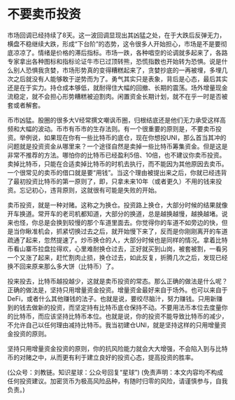 # 不要卖币投资

市场回调已经持续了8天。这一波回调显现出其凶猛之处，在于大跌后反弹无力，横盘不稳继续大跌，形成“下台阶”的态势，这令很多人开始担心，市场是不是要彻底凉凉了。情绪是价格的滞后指标。市场一跌，各种唱空的论调就多起来了，各路专家拿出各种图标和指标论证牛市已过顶转熊，恐慌指数也开始转为恐惧。说是什么别人恐惧我贪婪，市场形势真的变得糟糕起来了，贪婪抄底的一再被埋，多埋几次之后就没有人能够敢于逆势而为了。勇气其实只是表象，背后是心态，最后其实还是在于实力。持仓成本够低，就耐得住大幅的回撤、长期的震荡。场外增量现金流稳定，就不会担心形势糟糕被迫割肉。闲置资金长期计划，就不在乎一时是否被套或者解套。

币市凶猛。股圈的很多大V经常撰文嘲讽币圈，归根结底还是他们无力承受这样高频和大幅的波动。币市有币市的生存法则。有一个很重要的原则是，不要卖币投资。举例说，如果现在你有一些比特币的底仓，现在你想投UNI，那么首当其冲的问题就是投资资金从哪里来？一个途径自然是卖掉一些比特币筹集资金。但是这是非常不推荐的方法。哪怕你的比特币已经盈利5倍、10倍，也不建议你卖币投资。卖掉比特币，只能在合适卖掉比特币的时机去执行，而不能因为其他原因去卖币。一个很常见的卖币的借口就是要“用钱”。当这个理由被提出来之后，你就已经违背了最初投资比特币的第一原则了，即，只拿未来10年（或者更久）不用的钱来投资。忘记初心，违背原则，这就很有可能是失败的开始。

卖币投资，就是一种对赌。这称之为换仓。投资路上换仓，大部分时候的结果就像开车换道。常开车的老司机都知道，大部分的换道，总是越换越慢，越换越堵。说来也怪，你总是会换到较慢的那个车道里面去。你觉得你的车道不如旁边的快，但是当你瞅准机会，抓紧切换过去之后，就开始慢下来了，反而是你刚刚离开的车道疏通了起来，忽然提速了。炒币换仓的人，大部分时候也是同样的情况。拿着比特币看山寨币拉盘拉得欢，心里难耐换仓过去，正好就买到山岗，被套被割，一看另一个又涨了起来，赶忙割肉止损，换仓过去，如此反复，折腾几次之后，发现已经换不回来原来那么多大饼（比特币）了。

投来投去，比特币越投越少，这就是卖币投资的常态。那么正确的做法是什么呢？正确的做法是，坚持只用增量资金投资。增量资金最好来自于场外。也可以来自于DeFi，或者什么其他赚钱的法子。也就是说，要绞尽脑汁，努力赚钱。只用新赚到的钱去做新的投资，而坚定持有比特币底仓保持不动。不要用法币本位去度量你的比特币，而应该坚持比特币本位。也就是说，你的投资不能导致比特币的减少，不允许自己以任何理由减持比特币。我当初建仓UNI，就是坚持这样的只用增量资金投资的原则。

坚持只用增量资金投资的原则，你的抗风险能力就会大大增强，不会陷入到与比特币的对赌之中，从而更有利于建立良好的投资心态，提高投资的胜率。

\(公众号：刘教链。知识星球：公众号回复“星球”\)  \(免责声明：本文内容均不构成任何投资建议。加密货币为极高风险品种，有随时归零的风险，请谨慎参与，自我负责。\)

